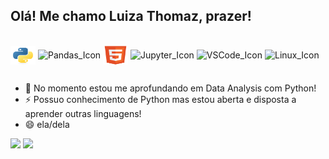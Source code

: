 ## Olá! Me chamo Luiza Thomaz, prazer!

<!--![Luiza's GitHub stats](https://github-readme-stats.vercel.app/api?username=luizathomaz&show_icons=true&theme=onedark&hide=prs,issues,contribs)
[![Top Langs](https://github-readme-stats.vercel.app/api/top-langs/?username=luizathomaz&layout=compact&theme=onedark)](https://github.com/anuraghazra/github-readme-stats)-->
<!--https://github.com/anuraghazra/github-readme-stats/blob/master/readme.md#deploy-on-your-own-vercel-instance-->

<div style="display: inline_block"><br>
  <img align="center" alt="Python_Icon" height="30" width="40" src="https://raw.githubusercontent.com/devicons/devicon/master/icons/python/python-original.svg">
  <img align="center" alt="Pandas_Icon" height="30" width="40" src="https://cdn.jsdelivr.net/gh/devicons/devicon/icons/pandas/pandas-original.svg" />
  <img align="center" alt="HTML_Icon" height="30" width="40" src="https://raw.githubusercontent.com/devicons/devicon/master/icons/html5/html5-original.svg">
  <img align="center" alt="Jupyter_Icon" height="30" width="40" src="https://cdn.jsdelivr.net/gh/devicons/devicon/icons/jupyter/jupyter-original-wordmark.svg" />
  <img align="center" alt="VSCode_Icon" height="30" width="40" src="https://cdn.jsdelivr.net/gh/devicons/devicon/icons/vscode/vscode-original.svg" />
  <img align="center" alt="Linux_Icon" height="30" width="40" src="https://cdn.jsdelivr.net/gh/devicons/devicon/icons/linux/linux-original.svg" />
</div>
<!--https://devicon.dev/-->

##
- 🌱 No momento estou me aprofundando em Data Analysis com Python!
- ⚡ Possuo conhecimento de Python mas estou aberta e disposta a aprender outras linguagens!
- 😄 ela/dela

<div>  
  <a href = "mailto:luizavthomaz@gmail.com"><img src="https://img.shields.io/badge/-Gmail-%23333?style=for-the-badge&logo=gmail&logoColor=white" target="_blank"></a>
  <a href="https://www.linkedin.com/in/luizavthomaz/" target="_blank"><img src="https://img.shields.io/badge/-LinkedIn-%230077B5?style=for-the-badge&logo=linkedin&logoColor=white" target="_blank"></a> 
</div>
<!--https://dev.to/envoy_/150-badges-for-github-pnk-->
